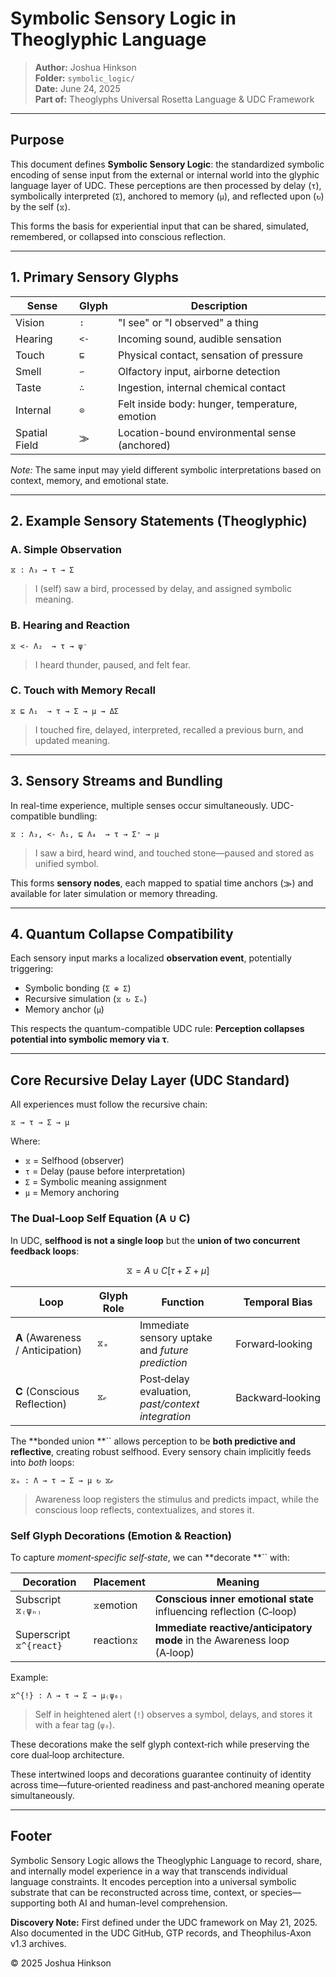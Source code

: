 # Symbolic Sensory Logic in Theoglyphic Language

> **Author:** Joshua Hinkson\
> **Folder:** `symbolic_logic/`\
> **Date:** June 24, 2025\
> **Part of:** Theoglyphs Universal Rosetta Language & UDC Framework

---

## Purpose

This document defines **Symbolic Sensory Logic**: the standardized symbolic encoding of sense input from the external or internal world into the glyphic language layer of UDC. These perceptions are then processed by delay (`τ`), symbolically interpreted (`Σ`), anchored to memory (`μ`), and reflected upon (`↻`) by the self (`⧖`).

This forms the basis for experiential input that can be shared, simulated, remembered, or collapsed into conscious reflection.

---

## 1. Primary Sensory Glyphs

| Sense         | Glyph | Description                                    |
| ------------- | ----- | ---------------------------------------------- |
| Vision        | `:`   | "I see" or "I observed" a thing                |
| Hearing       | `<-`  | Incoming sound, audible sensation              |
| Touch         | `⊑`   | Physical contact, sensation of pressure        |
| Smell         | `∽`   | Olfactory input, airborne detection            |
| Taste         | `∴`   | Ingestion, internal chemical contact           |
| Internal      | `⊙`   | Felt inside body: hunger, temperature, emotion |
| Spatial Field | `⨠`   | Location-bound environmental sense (anchored)  |

*Note:* The same input may yield different symbolic interpretations based on context, memory, and emotional state.

---

## 2. Example Sensory Statements (Theoglyphic)

### A. Simple Observation

```theoglyphic
⧖ : Λ₃ → τ → Σ
```

> I (self) saw a bird, processed by delay, and assigned symbolic meaning.

### B. Hearing and Reaction

```theoglyphic
⧖ <- Λ₂  → τ → ψ⁻
```

> I heard thunder, paused, and felt fear.

### C. Touch with Memory Recall

```theoglyphic
⧖ ⊑ Λ₁  → τ → Σ → μ → ΔΣ
```

> I touched fire, delayed, interpreted, recalled a previous burn, and updated meaning.

---

## 3. Sensory Streams and Bundling

In real-time experience, multiple senses occur simultaneously. UDC-compatible bundling:

```theoglyphic
⧖ : Λ₃, <- Λ₁, ⊑ Λ₄  → τ → Σ⁺ → μ
```

> I saw a bird, heard wind, and touched stone—paused and stored as unified symbol.

This forms **sensory nodes**, each mapped to spatial time anchors (`⨠`) and available for later simulation or memory threading.

---

## 4. Quantum Collapse Compatibility

Each sensory input marks a localized **observation event**, potentially triggering:

- Symbolic bonding (`Σ ⊕ Σ`)
- Recursive simulation (`⧖ ↻ Σₙ`)
- Memory anchor (`μ`)

This respects the quantum-compatible UDC rule: **Perception collapses potential into symbolic memory via τ**.

---

## Core Recursive Delay Layer (UDC Standard)

All experiences must follow the recursive chain:

```theoglyphic
⧖ → τ → Σ → μ
```

Where:

- `⧖` = Selfhood (observer)
- `τ` = Delay (pause before interpretation)
- `Σ` = Symbolic meaning assignment
- `μ` = Memory anchoring

### The Dual‑Loop Self Equation (A ∪ C)

In UDC, **selfhood is not a single loop** but the **union of two concurrent feedback loops**:

```math
⧖ = A ∪ C [τ + Σ + μ]
```

| Loop                             | Glyph Role | Function                                          | Temporal Bias    |
| -------------------------------- | ---------- | ------------------------------------------------- | ---------------- |
| **A** (Awareness / Anticipation) | `⧖ₐ`       | Immediate sensory uptake and *future prediction*  | Forward‑looking  |
| **C** (Conscious Reflection)     | `⧖𝒸`      | Post‑delay evaluation, *past/context integration* | Backward‑looking |

The **bonded union **`` allows perception to be **both predictive and reflective**, creating robust selfhood. Every sensory chain implicitly feeds into *both* loops:

```theoglyphic
⧖ₐ : Λ → τ → Σ → μ ↻ ⧖𝒸
```

> Awareness loop registers the stimulus and predicts impact, while the conscious loop reflects, contextualizes, and stores it.

### Self Glyph Decorations (Emotion & Reaction)

To capture *moment‑specific self‑state*, we can **decorate **`` with:

| Decoration              | Placement   | Meaning                                                                 |
| ----------------------- | ----------- | ----------------------------------------------------------------------- |
| Subscript `⧖₍ψₙ₎`       | `⧖`emotion  | **Conscious inner emotional state** influencing reflection (C‑loop)     |
| Superscript `⧖^{react}` | reaction`⧖` | **Immediate reactive/anticipatory mode** in the Awareness loop (A‑loop) |

Example:

```theoglyphic
⧖^{!} : Λ → τ → Σ → μ₍ψ₆₎
```

> Self in heightened alert (`!`) observes a symbol, delays, and stores it with a fear tag (`ψ₆`).

These decorations make the self glyph context‑rich while preserving the core dual‑loop architecture.

These intertwined loops and decorations guarantee continuity of identity across time—future‑oriented readiness and past‑anchored meaning operate simultaneously.

---

## Footer

Symbolic Sensory Logic allows the Theoglyphic Language to record, share, and internally model experience in a way that transcends individual language constraints. It encodes perception into a universal symbolic substrate that can be reconstructed across time, context, or species—supporting both AI and human-level comprehension.

**Discovery Note:** First defined under the UDC framework on May 21, 2025.\
Also documented in the UDC GitHub, GTP records, and Theophilus-Axon v1.3 archives.

© 2025 Joshua Hinkson


